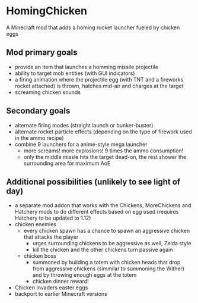 # HomingChicken
A Minecraft mod that adds a homing rocket launcher fueled by chicken eggs

## Mod primary goals
- provide an item that launches a homming missile projectile
- ability to target mob entities (with GUI indicators)
- a firing animation where the projectile egg (with TNT and a fireworks rocket attached) is thrown, hatches mid-air and charges at the target
- screaming chicken sounds

## Secondary goals
- alternate firing modes (straight launch or bunker-buster)
- alternate rocket particle effects (depending on the type of firework used in the ammo recipe)
- combine 9 launchers for a anime-style mega launcher
  - more screams! more explosions! 9 times the ammo consumption!
  - only the middle missle hits the target dead-on, the rest shower the surrounding area for maximum AoE

## Additional possibilities (unlikely to see light of day)
- a separate mod addon that works with the Chickens, MoreChickens and Hatchery mods to do different effects based on egg used (requires Hatchery to be updated to 1.12)
- chicken enemies
  - every chicken spawn has a chance to spawn an aggressive chicken that attacks the player
    - urges surrounding chickens to be aggressive as well, Zelda style
	- kill the chicken and the other chickens turn passive again
  - chicken boss
    - summoned by building a totem with chicken heads that drop from aggressive chickens (simmilar to summoning the Wither) and by throwing enough eggs at the totem
	- chicken dinner reward!
- Chicken Invaders easter eggs
- backport to earlier Minecraft versions